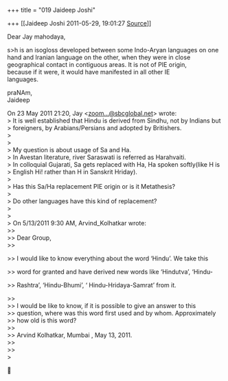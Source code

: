 +++
title = "019 Jaideep Joshi"

+++
[[Jaideep Joshi	2011-05-29, 19:01:27 [Source](https://groups.google.com/g/samskrita/c/RcK3Z3K5NVY)]]



Dear Jay mahodaya,

s>h is an isogloss developed between some Indo-Aryan languages on one  
hand and Iranian language on the other, when they were in close  
geographical contact in contiguous areas. It is not of PIE origin,  
because if it were, it would have manifested in all other IE  
languages.

praNAm,  
Jaideep

On 23 May 2011 21:20, Jay \<[zoom...@sbcglobal.net]()\> wrote:  
\> It is well established that Hindu is derived from Sindhu, not by Indians but  
\> foreigners, by Arabians/Persians and adopted by Britishers.  
\>  
\>  
\> My question is about usage of Sa and Ha.  
\> In Avestan literature, river Saraswati is referred as Harahvaiti.  
\> In colloquial Gujarati, Sa gets replaced with Ha, Ha spoken softly(like H is  
\> English Hi! rather than H in Sanskrit Hriday).  
\>  
\> Has this Sa/Ha replacement PIE origin or is it Metathesis?  
\>  
\> Do other languages have this kind of replacement?  
\>  
\>  
\> On 5/13/2011 9:30 AM, Arvind_Kolhatkar wrote:  
\>\>  
\>\> Dear Group,  
\>\>  

\>\> I would like to know everything about the word ‘Hindu’. We take this

  
\>\> word for granted and have derived new words like ‘Hindutva’, ‘Hindu-  

\>\> Rashtra’, ‘Hindu-Bhumi’, ‘ Hindu-Hridaya-Samrat’ from it.

  
\>\>  
\>\> I would be like to know, if it is possible to give an answer to this  
\>\> question, where was this word first used and by whom.
Approximately  
\>\> how old is this word?  
\>\>  
\>\> Arvind Kolhatkar, Mumbai , May 13, 2011.  
\>\>  
\>\>  
\>  



